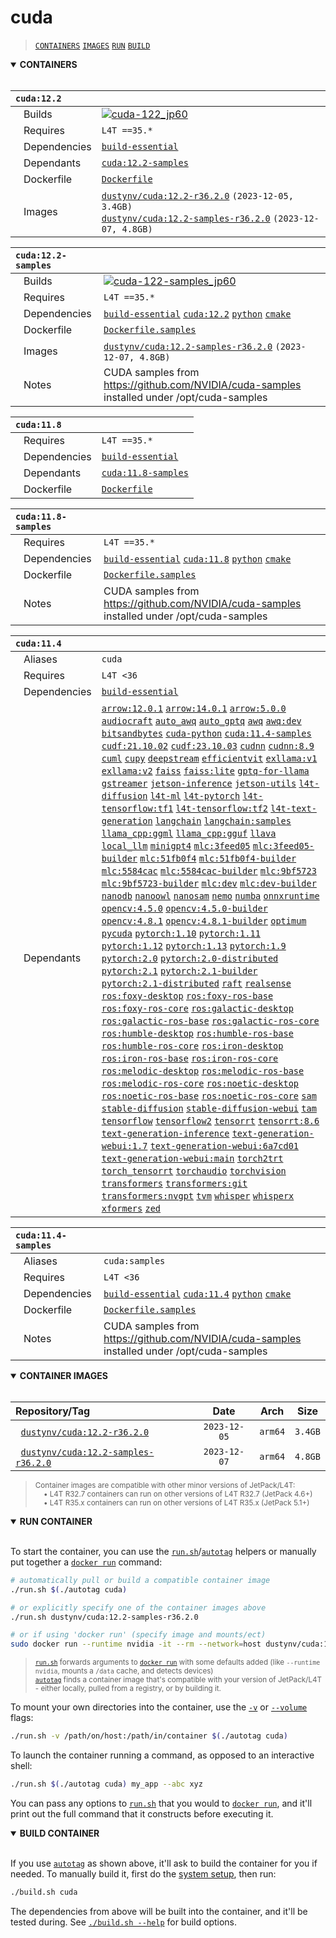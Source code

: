 # cuda

> [`CONTAINERS`](#user-content-containers) [`IMAGES`](#user-content-images) [`RUN`](#user-content-run) [`BUILD`](#user-content-build)

<details open>
<summary><b><a id="containers">CONTAINERS</a></b></summary>
<br>

| **`cuda:12.2`** | |
| :-- | :-- |
| &nbsp;&nbsp;&nbsp;Builds | [![`cuda-122_jp60`](https://img.shields.io/github/actions/workflow/status/dusty-nv/jetson-containers/cuda-122_jp60.yml?label=cuda-122:jp60)](https://github.com/dusty-nv/jetson-containers/actions/workflows/cuda-122_jp60.yml) |
| &nbsp;&nbsp;&nbsp;Requires | `L4T ==35.*` |
| &nbsp;&nbsp;&nbsp;Dependencies | [`build-essential`](/packages/build-essential) |
| &nbsp;&nbsp;&nbsp;Dependants | [`cuda:12.2-samples`](/packages/cuda/cuda) |
| &nbsp;&nbsp;&nbsp;Dockerfile | [`Dockerfile`](Dockerfile) |
| &nbsp;&nbsp;&nbsp;Images | [`dustynv/cuda:12.2-r36.2.0`](https://hub.docker.com/r/dustynv/cuda/tags) `(2023-12-05, 3.4GB)`<br>[`dustynv/cuda:12.2-samples-r36.2.0`](https://hub.docker.com/r/dustynv/cuda/tags) `(2023-12-07, 4.8GB)` |

| **`cuda:12.2-samples`** | |
| :-- | :-- |
| &nbsp;&nbsp;&nbsp;Builds | [![`cuda-122-samples_jp60`](https://img.shields.io/github/actions/workflow/status/dusty-nv/jetson-containers/cuda-122-samples_jp60.yml?label=cuda-122-samples:jp60)](https://github.com/dusty-nv/jetson-containers/actions/workflows/cuda-122-samples_jp60.yml) |
| &nbsp;&nbsp;&nbsp;Requires | `L4T ==35.*` |
| &nbsp;&nbsp;&nbsp;Dependencies | [`build-essential`](/packages/build-essential) [`cuda:12.2`](/packages/cuda/cuda) [`python`](/packages/python) [`cmake`](/packages/cmake/cmake_pip) |
| &nbsp;&nbsp;&nbsp;Dockerfile | [`Dockerfile.samples`](Dockerfile.samples) |
| &nbsp;&nbsp;&nbsp;Images | [`dustynv/cuda:12.2-samples-r36.2.0`](https://hub.docker.com/r/dustynv/cuda/tags) `(2023-12-07, 4.8GB)` |
| &nbsp;&nbsp;&nbsp;Notes | CUDA samples from https://github.com/NVIDIA/cuda-samples installed under /opt/cuda-samples |

| **`cuda:11.8`** | |
| :-- | :-- |
| &nbsp;&nbsp;&nbsp;Requires | `L4T ==35.*` |
| &nbsp;&nbsp;&nbsp;Dependencies | [`build-essential`](/packages/build-essential) |
| &nbsp;&nbsp;&nbsp;Dependants | [`cuda:11.8-samples`](/packages/cuda/cuda) |
| &nbsp;&nbsp;&nbsp;Dockerfile | [`Dockerfile`](Dockerfile) |

| **`cuda:11.8-samples`** | |
| :-- | :-- |
| &nbsp;&nbsp;&nbsp;Requires | `L4T ==35.*` |
| &nbsp;&nbsp;&nbsp;Dependencies | [`build-essential`](/packages/build-essential) [`cuda:11.8`](/packages/cuda/cuda) [`python`](/packages/python) [`cmake`](/packages/cmake/cmake_pip) |
| &nbsp;&nbsp;&nbsp;Dockerfile | [`Dockerfile.samples`](Dockerfile.samples) |
| &nbsp;&nbsp;&nbsp;Notes | CUDA samples from https://github.com/NVIDIA/cuda-samples installed under /opt/cuda-samples |

| **`cuda:11.4`** | |
| :-- | :-- |
| &nbsp;&nbsp;&nbsp;Aliases | `cuda` |
| &nbsp;&nbsp;&nbsp;Requires | `L4T <36` |
| &nbsp;&nbsp;&nbsp;Dependencies | [`build-essential`](/packages/build-essential) |
| &nbsp;&nbsp;&nbsp;Dependants | [`arrow:12.0.1`](/packages/arrow) [`arrow:14.0.1`](/packages/arrow) [`arrow:5.0.0`](/packages/arrow) [`audiocraft`](/packages/audio/audiocraft) [`auto_awq`](/packages/llm/auto_awq) [`auto_gptq`](/packages/llm/auto_gptq) [`awq`](/packages/llm/awq) [`awq:dev`](/packages/llm/awq) [`bitsandbytes`](/packages/llm/bitsandbytes) [`cuda-python`](/packages/cuda/cuda-python) [`cuda:11.4-samples`](/packages/cuda/cuda) [`cudf:21.10.02`](/packages/rapids/cudf) [`cudf:23.10.03`](/packages/rapids/cudf) [`cudnn`](/packages/cuda/cudnn) [`cudnn:8.9`](/packages/cuda/cudnn) [`cuml`](/packages/rapids/cuml) [`cupy`](/packages/cuda/cupy) [`deepstream`](/packages/deepstream) [`efficientvit`](/packages/vit/efficientvit) [`exllama:v1`](/packages/llm/exllama) [`exllama:v2`](/packages/llm/exllama) [`faiss`](/packages/vectordb/faiss) [`faiss:lite`](/packages/vectordb/faiss_lite) [`gptq-for-llama`](/packages/llm/gptq-for-llama) [`gstreamer`](/packages/gstreamer) [`jetson-inference`](/packages/jetson-inference) [`jetson-utils`](/packages/jetson-utils) [`l4t-diffusion`](/packages/l4t/l4t-diffusion) [`l4t-ml`](/packages/l4t/l4t-ml) [`l4t-pytorch`](/packages/l4t/l4t-pytorch) [`l4t-tensorflow:tf1`](/packages/l4t/l4t-tensorflow) [`l4t-tensorflow:tf2`](/packages/l4t/l4t-tensorflow) [`l4t-text-generation`](/packages/l4t/l4t-text-generation) [`langchain`](/packages/llm/langchain) [`langchain:samples`](/packages/llm/langchain) [`llama_cpp:ggml`](/packages/llm/llama_cpp) [`llama_cpp:gguf`](/packages/llm/llama_cpp) [`llava`](/packages/llm/llava) [`local_llm`](/packages/llm/local_llm) [`minigpt4`](/packages/llm/minigpt4) [`mlc:3feed05`](/packages/llm/mlc) [`mlc:3feed05-builder`](/packages/llm/mlc) [`mlc:51fb0f4`](/packages/llm/mlc) [`mlc:51fb0f4-builder`](/packages/llm/mlc) [`mlc:5584cac`](/packages/llm/mlc) [`mlc:5584cac-builder`](/packages/llm/mlc) [`mlc:9bf5723`](/packages/llm/mlc) [`mlc:9bf5723-builder`](/packages/llm/mlc) [`mlc:dev`](/packages/llm/mlc) [`mlc:dev-builder`](/packages/llm/mlc) [`nanodb`](/packages/vectordb/nanodb) [`nanoowl`](/packages/vit/nanoowl) [`nanosam`](/packages/vit/nanosam) [`nemo`](/packages/nemo) [`numba`](/packages/numba) [`onnxruntime`](/packages/onnxruntime) [`opencv:4.5.0`](/packages/opencv) [`opencv:4.5.0-builder`](/packages/opencv/opencv_builder) [`opencv:4.8.1`](/packages/opencv) [`opencv:4.8.1-builder`](/packages/opencv/opencv_builder) [`optimum`](/packages/llm/optimum) [`pycuda`](/packages/cuda/pycuda) [`pytorch:1.10`](/packages/pytorch) [`pytorch:1.11`](/packages/pytorch) [`pytorch:1.12`](/packages/pytorch) [`pytorch:1.13`](/packages/pytorch) [`pytorch:1.9`](/packages/pytorch) [`pytorch:2.0`](/packages/pytorch) [`pytorch:2.0-distributed`](/packages/pytorch) [`pytorch:2.1`](/packages/pytorch) [`pytorch:2.1-builder`](/packages/pytorch) [`pytorch:2.1-distributed`](/packages/pytorch) [`raft`](/packages/rapids/raft) [`realsense`](/packages/realsense) [`ros:foxy-desktop`](/packages/ros) [`ros:foxy-ros-base`](/packages/ros) [`ros:foxy-ros-core`](/packages/ros) [`ros:galactic-desktop`](/packages/ros) [`ros:galactic-ros-base`](/packages/ros) [`ros:galactic-ros-core`](/packages/ros) [`ros:humble-desktop`](/packages/ros) [`ros:humble-ros-base`](/packages/ros) [`ros:humble-ros-core`](/packages/ros) [`ros:iron-desktop`](/packages/ros) [`ros:iron-ros-base`](/packages/ros) [`ros:iron-ros-core`](/packages/ros) [`ros:melodic-desktop`](/packages/ros) [`ros:melodic-ros-base`](/packages/ros) [`ros:melodic-ros-core`](/packages/ros) [`ros:noetic-desktop`](/packages/ros) [`ros:noetic-ros-base`](/packages/ros) [`ros:noetic-ros-core`](/packages/ros) [`sam`](/packages/vit/sam) [`stable-diffusion`](/packages/diffusion/stable-diffusion) [`stable-diffusion-webui`](/packages/diffusion/stable-diffusion-webui) [`tam`](/packages/vit/tam) [`tensorflow`](/packages/tensorflow) [`tensorflow2`](/packages/tensorflow) [`tensorrt`](/packages/tensorrt) [`tensorrt:8.6`](/packages/tensorrt) [`text-generation-inference`](/packages/llm/text-generation-inference) [`text-generation-webui:1.7`](/packages/llm/text-generation-webui) [`text-generation-webui:6a7cd01`](/packages/llm/text-generation-webui) [`text-generation-webui:main`](/packages/llm/text-generation-webui) [`torch2trt`](/packages/pytorch/torch2trt) [`torch_tensorrt`](/packages/pytorch/torch_tensorrt) [`torchaudio`](/packages/pytorch/torchaudio) [`torchvision`](/packages/pytorch/torchvision) [`transformers`](/packages/llm/transformers) [`transformers:git`](/packages/llm/transformers) [`transformers:nvgpt`](/packages/llm/transformers) [`tvm`](/packages/tvm) [`whisper`](/packages/audio/whisper) [`whisperx`](/packages/audio/whisperx) [`xformers`](/packages/llm/xformers) [`zed`](/packages/zed) |

| **`cuda:11.4-samples`** | |
| :-- | :-- |
| &nbsp;&nbsp;&nbsp;Aliases | `cuda:samples` |
| &nbsp;&nbsp;&nbsp;Requires | `L4T <36` |
| &nbsp;&nbsp;&nbsp;Dependencies | [`build-essential`](/packages/build-essential) [`cuda:11.4`](/packages/cuda/cuda) [`python`](/packages/python) [`cmake`](/packages/cmake/cmake_pip) |
| &nbsp;&nbsp;&nbsp;Dockerfile | [`Dockerfile.samples`](Dockerfile.samples) |
| &nbsp;&nbsp;&nbsp;Notes | CUDA samples from https://github.com/NVIDIA/cuda-samples installed under /opt/cuda-samples |

</details>

<details open>
<summary><b><a id="images">CONTAINER IMAGES</a></b></summary>
<br>

| Repository/Tag | Date | Arch | Size |
| :-- | :--: | :--: | :--: |
| &nbsp;&nbsp;[`dustynv/cuda:12.2-r36.2.0`](https://hub.docker.com/r/dustynv/cuda/tags) | `2023-12-05` | `arm64` | `3.4GB` |
| &nbsp;&nbsp;[`dustynv/cuda:12.2-samples-r36.2.0`](https://hub.docker.com/r/dustynv/cuda/tags) | `2023-12-07` | `arm64` | `4.8GB` |

> <sub>Container images are compatible with other minor versions of JetPack/L4T:</sub><br>
> <sub>&nbsp;&nbsp;&nbsp;&nbsp;• L4T R32.7 containers can run on other versions of L4T R32.7 (JetPack 4.6+)</sub><br>
> <sub>&nbsp;&nbsp;&nbsp;&nbsp;• L4T R35.x containers can run on other versions of L4T R35.x (JetPack 5.1+)</sub><br>
</details>

<details open>
<summary><b><a id="run">RUN CONTAINER</a></b></summary>
<br>

To start the container, you can use the [`run.sh`](/docs/run.md)/[`autotag`](/docs/run.md#autotag) helpers or manually put together a [`docker run`](https://docs.docker.com/engine/reference/commandline/run/) command:
```bash
# automatically pull or build a compatible container image
./run.sh $(./autotag cuda)

# or explicitly specify one of the container images above
./run.sh dustynv/cuda:12.2-samples-r36.2.0

# or if using 'docker run' (specify image and mounts/ect)
sudo docker run --runtime nvidia -it --rm --network=host dustynv/cuda:12.2-samples-r36.2.0
```
> <sup>[`run.sh`](/docs/run.md) forwards arguments to [`docker run`](https://docs.docker.com/engine/reference/commandline/run/) with some defaults added (like `--runtime nvidia`, mounts a `/data` cache, and detects devices)</sup><br>
> <sup>[`autotag`](/docs/run.md#autotag) finds a container image that's compatible with your version of JetPack/L4T - either locally, pulled from a registry, or by building it.</sup>

To mount your own directories into the container, use the [`-v`](https://docs.docker.com/engine/reference/commandline/run/#volume) or [`--volume`](https://docs.docker.com/engine/reference/commandline/run/#volume) flags:
```bash
./run.sh -v /path/on/host:/path/in/container $(./autotag cuda)
```
To launch the container running a command, as opposed to an interactive shell:
```bash
./run.sh $(./autotag cuda) my_app --abc xyz
```
You can pass any options to [`run.sh`](/docs/run.md) that you would to [`docker run`](https://docs.docker.com/engine/reference/commandline/run/), and it'll print out the full command that it constructs before executing it.
</details>
<details open>
<summary><b><a id="build">BUILD CONTAINER</b></summary>
<br>

If you use [`autotag`](/docs/run.md#autotag) as shown above, it'll ask to build the container for you if needed.  To manually build it, first do the [system setup](/docs/setup.md), then run:
```bash
./build.sh cuda
```
The dependencies from above will be built into the container, and it'll be tested during.  See [`./build.sh --help`](/jetson_containers/build.py) for build options.
</details>
